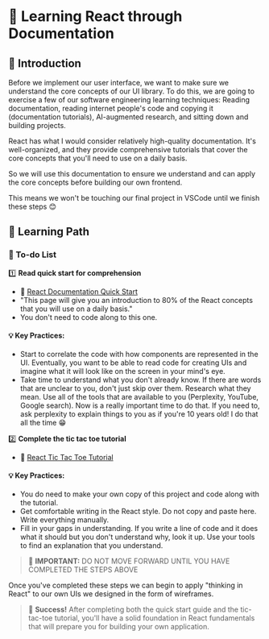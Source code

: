 # 🚀 Learning React through Documentation

## 📌 Introduction

Before we implement our user interface, we want to make sure we understand the core concepts of our UI library. To do this, we are going to exercise a few of our software engineering learning techniques: Reading documentation, reading internet people's code and copying it (documentation tutorials), AI-augmented research, and sitting down and building projects.

React has what I would consider relatively high-quality documentation. It's well-organized, and they provide comprehensive tutorials that cover the core concepts that you'll need to use on a daily basis.

So we will use this documentation to ensure we understand and can apply the core concepts before building our own frontend.

This means we won't be touching our final project in VSCode until we finish these steps 😊

## 📌 Learning Path

### 🔹 To-do List

1️⃣ **Read quick start for comprehension**
   - 🔗 [React Documentation Quick Start](https://react.dev/learn)
   - "This page will give you an introduction to 80% of the React concepts that you will use on a daily basis."
   - You don't need to code along to this one.

   #### 💡 Key Practices:
   - Start to correlate the code with how components are represented in the UI. Eventually, you want to be able to read code for creating UIs and imagine what it will look like on the screen in your mind's eye.
   - Take time to understand what you don't already know. If there are words that are unclear to you, don't just skip over them. Research what they mean. Use all of the tools that are available to you (Perplexity, YouTube, Google search). Now is a really important time to do that. If you need to, ask perplexity to explain things to you as if you're 10 years old! I do that all the time 😁

2️⃣ **Complete the tic tac toe tutorial**
   - 🔗 [React Tic Tac Toe Tutorial](https://react.dev/learn/tutorial-tic-tac-toe)

   #### 💡 Key Practices:
   - You do need to make your own copy of this project and code along with the tutorial.
   - Get comfortable writing in the React style. Do not copy and paste here. Write everything manually.
   - Fill in your gaps in understanding. If you write a line of code and it does what it should but you don't understand why, look it up. Use your tools to find an explanation that you understand.

> 🚨 **IMPORTANT:** DO NOT MOVE FORWARD UNTIL YOU HAVE COMPLETED THE STEPS ABOVE

Once you've completed these steps we can begin to apply "thinking in React" to our own UIs we designed in the form of wireframes.

> 🎯 **Success!** After completing both the quick start guide and the tic-tac-toe tutorial, you'll have a solid foundation in React fundamentals that will prepare you for building your own application.
